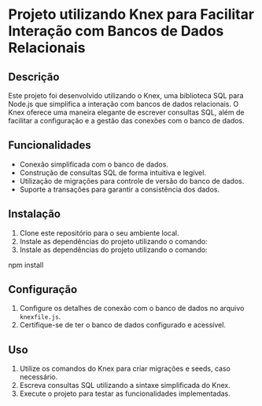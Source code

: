 # Projeto utilizando Knex para Facilitar Interação com Bancos de Dados Relacionais

## Descrição
Este projeto foi desenvolvido utilizando o Knex, uma biblioteca SQL para Node.js que simplifica a interação com bancos de dados relacionais. O Knex oferece uma maneira elegante de escrever consultas SQL, além de facilitar a configuração e a gestão das conexões com o banco de dados.

## Funcionalidades
- Conexão simplificada com o banco de dados.
- Construção de consultas SQL de forma intuitiva e legível.
- Utilização de migrações para controle de versão do banco de dados.
- Suporte a transações para garantir a consistência dos dados.

## Instalação
1. Clone este repositório para o seu ambiente local.
2. Instale as dependências do projeto utilizando o comando:
2. Instale as dependências do projeto utilizando o comando:
   
npm install


## Configuração
1. Configure os detalhes de conexão com o banco de dados no arquivo `knexfile.js`.
2. Certifique-se de ter o banco de dados configurado e acessível.

## Uso
1. Utilize os comandos do Knex para criar migrações e seeds, caso necessário.
2. Escreva consultas SQL utilizando a sintaxe simplificada do Knex.
3. Execute o projeto para testar as funcionalidades implementadas.
